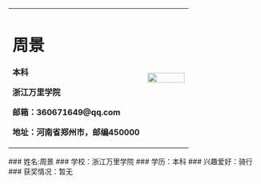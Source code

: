 <table border="0">
  <tr>
    <td width="75%">
      <h1>周景</h1>
      <p><b>本科</b></p>
      <p><b>浙江万里学院</b></p>
      <p><b>邮箱：360671649@qq.com</b></p>
      <p><b>地址：河南省郑州市，邮编450000</b></p>
    </td>
    <td width="25%">
      <img src="/11.jpg" width="100%">    
    </td>
  </tr>
</table>
 ### 姓名:周景
 ### 学校：浙江万里学院
 ### 学历：本科
 ### 兴趣爱好：骑行 
 ### 获奖情况：暂无
